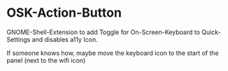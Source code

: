 # OSK-Action-Button
GNOME-Shell-Extension to add Toggle for On-Screen-Keyboard to Quick-Settings and disables a11y Icon.

If someone knows how, maybe move the keyboard icon to the start of the panel (next to the wifi icon)
